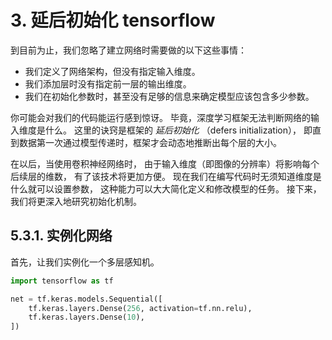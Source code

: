 # 3. 延后初始化 tensorflow



到目前为止，我们忽略了建立网络时需要做的以下这些事情：

* 我们定义了网络架构，但没有指定输入维度。
* 我们添加层时没有指定前一层的输出维度。
* 我们在初始化参数时，甚至没有足够的信息来确定模型应该包含多少参数。

你可能会对我们的代码能运行感到惊讶。 毕竟，深度学习框架无法判断网络的输入维度是什么。 这里的诀窍是框架的 *延后初始化* （defers initialization）， 即直到数据第一次通过模型传递时，框架才会动态地推断出每个层的大小。

在以后，当使用卷积神经网络时， 由于输入维度（即图像的分辨率）将影响每个后续层的维数， 有了该技术将更加方便。 现在我们在编写代码时无须知道维度是什么就可以设置参数， 这种能力可以大大简化定义和修改模型的任务。 接下来，我们将更深入地研究初始化机制。


## 5.3.1. 实例化网络

首先，让我们实例化一个多层感知机。

```python 
import tensorflow as tf

net = tf.keras.models.Sequential([
    tf.keras.layers.Dense(256, activation=tf.nn.relu),
    tf.keras.layers.Dense(10),
])
```
